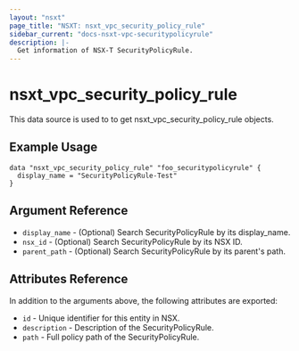 ```yaml
---
layout: "nsxt"
page_title: "NSXT: nsxt_vpc_security_policy_rule"
sidebar_current: "docs-nsxt-vpc-securitypolicyrule"
description: |-
  Get information of NSX-T SecurityPolicyRule.
---
```


<!--
    Copyright 2023 VMware, Inc.
    SPDX-License-Identifier: Mozilla Public License 2.0
-->

# nsxt_vpc_security_policy_rule

This data source is used to to get nsxt_vpc_security_policy_rule objects.

## Example Usage

```hcl
data "nsxt_vpc_security_policy_rule" "foo_securitypolicyrule" {
  display_name = "SecurityPolicyRule-Test"
}
```

## Argument Reference

* `display_name` - (Optional) Search SecurityPolicyRule by its display_name.
* `nsx_id` - (Optional) Search SecurityPolicyRule by its NSX ID.
* `parent_path` - (Optional) Search SecurityPolicyRule by its parent's path.

## Attributes Reference

In addition to the arguments above, the following attributes are exported:

* `id` - Unique identifier for this entity in NSX.
* `description` - Description of the SecurityPolicyRule.
* `path` - Full policy path of the SecurityPolicyRule.

